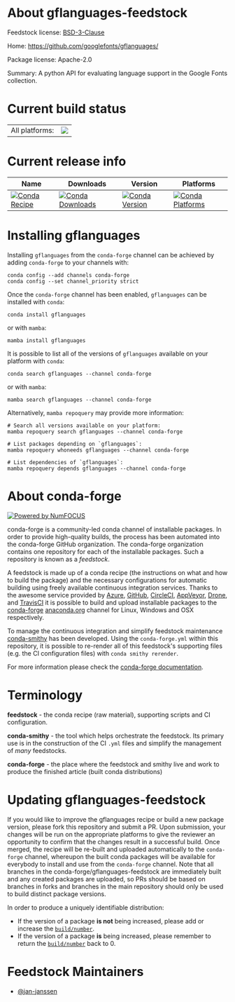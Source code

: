 About gflanguages-feedstock
===========================

Feedstock license: [BSD-3-Clause](https://github.com/conda-forge/gflanguages-feedstock/blob/main/LICENSE.txt)

Home: https://github.com/googlefonts/gflanguages/

Package license: Apache-2.0

Summary: A python API for evaluating language support in the Google Fonts collection.

Current build status
====================


<table><tr><td>All platforms:</td>
    <td>
      <a href="https://dev.azure.com/conda-forge/feedstock-builds/_build/latest?definitionId=16958&branchName=main">
        <img src="https://dev.azure.com/conda-forge/feedstock-builds/_apis/build/status/gflanguages-feedstock?branchName=main">
      </a>
    </td>
  </tr>
</table>

Current release info
====================

| Name | Downloads | Version | Platforms |
| --- | --- | --- | --- |
| [![Conda Recipe](https://img.shields.io/badge/recipe-gflanguages-green.svg)](https://anaconda.org/conda-forge/gflanguages) | [![Conda Downloads](https://img.shields.io/conda/dn/conda-forge/gflanguages.svg)](https://anaconda.org/conda-forge/gflanguages) | [![Conda Version](https://img.shields.io/conda/vn/conda-forge/gflanguages.svg)](https://anaconda.org/conda-forge/gflanguages) | [![Conda Platforms](https://img.shields.io/conda/pn/conda-forge/gflanguages.svg)](https://anaconda.org/conda-forge/gflanguages) |

Installing gflanguages
======================

Installing `gflanguages` from the `conda-forge` channel can be achieved by adding `conda-forge` to your channels with:

```
conda config --add channels conda-forge
conda config --set channel_priority strict
```

Once the `conda-forge` channel has been enabled, `gflanguages` can be installed with `conda`:

```
conda install gflanguages
```

or with `mamba`:

```
mamba install gflanguages
```

It is possible to list all of the versions of `gflanguages` available on your platform with `conda`:

```
conda search gflanguages --channel conda-forge
```

or with `mamba`:

```
mamba search gflanguages --channel conda-forge
```

Alternatively, `mamba repoquery` may provide more information:

```
# Search all versions available on your platform:
mamba repoquery search gflanguages --channel conda-forge

# List packages depending on `gflanguages`:
mamba repoquery whoneeds gflanguages --channel conda-forge

# List dependencies of `gflanguages`:
mamba repoquery depends gflanguages --channel conda-forge
```


About conda-forge
=================

[![Powered by
NumFOCUS](https://img.shields.io/badge/powered%20by-NumFOCUS-orange.svg?style=flat&colorA=E1523D&colorB=007D8A)](https://numfocus.org)

conda-forge is a community-led conda channel of installable packages.
In order to provide high-quality builds, the process has been automated into the
conda-forge GitHub organization. The conda-forge organization contains one repository
for each of the installable packages. Such a repository is known as a *feedstock*.

A feedstock is made up of a conda recipe (the instructions on what and how to build
the package) and the necessary configurations for automatic building using freely
available continuous integration services. Thanks to the awesome service provided by
[Azure](https://azure.microsoft.com/en-us/services/devops/), [GitHub](https://github.com/),
[CircleCI](https://circleci.com/), [AppVeyor](https://www.appveyor.com/),
[Drone](https://cloud.drone.io/welcome), and [TravisCI](https://travis-ci.com/)
it is possible to build and upload installable packages to the
[conda-forge](https://anaconda.org/conda-forge) [anaconda.org](https://anaconda.org/)
channel for Linux, Windows and OSX respectively.

To manage the continuous integration and simplify feedstock maintenance
[conda-smithy](https://github.com/conda-forge/conda-smithy) has been developed.
Using the ``conda-forge.yml`` within this repository, it is possible to re-render all of
this feedstock's supporting files (e.g. the CI configuration files) with ``conda smithy rerender``.

For more information please check the [conda-forge documentation](https://conda-forge.org/docs/).

Terminology
===========

**feedstock** - the conda recipe (raw material), supporting scripts and CI configuration.

**conda-smithy** - the tool which helps orchestrate the feedstock.
                   Its primary use is in the construction of the CI ``.yml`` files
                   and simplify the management of *many* feedstocks.

**conda-forge** - the place where the feedstock and smithy live and work to
                  produce the finished article (built conda distributions)


Updating gflanguages-feedstock
==============================

If you would like to improve the gflanguages recipe or build a new
package version, please fork this repository and submit a PR. Upon submission,
your changes will be run on the appropriate platforms to give the reviewer an
opportunity to confirm that the changes result in a successful build. Once
merged, the recipe will be re-built and uploaded automatically to the
`conda-forge` channel, whereupon the built conda packages will be available for
everybody to install and use from the `conda-forge` channel.
Note that all branches in the conda-forge/gflanguages-feedstock are
immediately built and any created packages are uploaded, so PRs should be based
on branches in forks and branches in the main repository should only be used to
build distinct package versions.

In order to produce a uniquely identifiable distribution:
 * If the version of a package **is not** being increased, please add or increase
   the [``build/number``](https://docs.conda.io/projects/conda-build/en/latest/resources/define-metadata.html#build-number-and-string).
 * If the version of a package **is** being increased, please remember to return
   the [``build/number``](https://docs.conda.io/projects/conda-build/en/latest/resources/define-metadata.html#build-number-and-string)
   back to 0.

Feedstock Maintainers
=====================

* [@jan-janssen](https://github.com/jan-janssen/)


